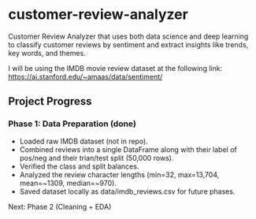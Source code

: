 # customer-review-analyzer
Customer Review Analyzer that uses both data science and deep learning to classify customer reviews by sentiment and extract insights like trends, key words, and themes.

I will be using the IMDB movie review dataset at the following link: https://ai.stanford.edu/~amaas/data/sentiment/

## Project Progress

### Phase 1: Data Preparation (done)
- Loaded raw IMDB dataset (not in repo).
- Combined reviews into a single DataFrame along with their label of pos/neg and their trian/test split (50,000 rows).
- Verified the class and split balances.
- Analyzed the review character lengths (min=32, max=13,704, mean=~1309, median=~970).
- Saved dataset locally as data/imdb_reviews.csv for future phases.

Next: Phase 2 (Cleaning + EDA)
